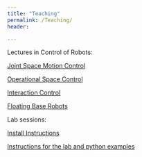 ```yaml
---
title: "Teaching"
permalink: /Teaching/
header:

---
```


Lectures in Control of Robots:

[Joint Space Motion Control](https://www.dropbox.com/s/1tl5s22ms3ktbb9/jointSpaceControlV2.pdf)

[Operational Space Control](https://www.dropbox.com/s/ohilzc7g8so5erk/operationalSpaceControl.pdf)

[Interaction Control](https://www.dropbox.com/s/7b49lmr4jn3warn/interactionControl.pdf)

[Floating Base Robots](https://www.dropbox.com/s/1tl5s22ms3ktbb9/jointSpaceControlV2.pdf)



Lab sessions:

[Install Instructions](https://www.dropbox.com/s/7pl7gokup5a9ku3/install.txt?dl=0)

[Instructions for the lab and python examples](https://www.dropbox.com/s/598n6zarutt06cm/lab.zip)





